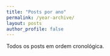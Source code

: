 ```yaml
---
title: "Posts por ano"
permalink: /year-archive/
layout: posts
author_profile: false
---
```

Todos os posts em ordem cronológica.